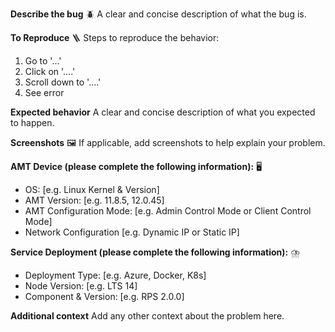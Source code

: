 <!--🔅🔅🔅🔅🔅🔅🔅🔅🔅🔅🔅🔅🔅🔅🔅🔅🔅🔅🔅🔅🔅🔅🔅🔅🔅🔅🔅🔅🔅🔅🔅
Hello there! 😄
To expedite issue processing please search open and closed issues before submitting a new one.
Existing issues often contain information about workarounds, resolution, or progress updates.
🔅🔅🔅🔅🔅🔅🔅🔅🔅🔅🔅🔅🔅🔅🔅🔅🔅🔅🔅🔅🔅🔅🔅🔅🔅🔅🔅🔅🔅🔅🔅🔅🔅-->

**Describe the bug** 🪲
A clear and concise description of what the bug is.

**To Reproduce** 🪜
Steps to reproduce the behavior:

1. Go to '...'
2. Click on '....'
3. Scroll down to '....'
4. See error

**Expected behavior**
A clear and concise description of what you expected to happen.

**Screenshots** 🖼️
If applicable, add screenshots to help explain your problem.

**AMT Device (please complete the following information):** 🖥️

- OS: [e.g. Linux Kernel & Version]
- AMT Version: [e.g. 11.8.5, 12.0.45]
- AMT Configuration Mode: [e.g. Admin Control Mode or Client Control Mode]
- Network Configuration [e.g. Dynamic IP or Static IP]

**Service Deployment (please complete the following information):** ⛈️

- Deployment Type: [e.g. Azure, Docker, K8s]
- Node Version: [e.g. LTS 14]
- Component & Version: [e.g. RPS 2.0.0]

**Additional context**
Add any other context about the problem here.
